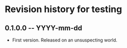 # Revision history for testing

## 0.1.0.0  -- YYYY-mm-dd

* First version. Released on an unsuspecting world.
